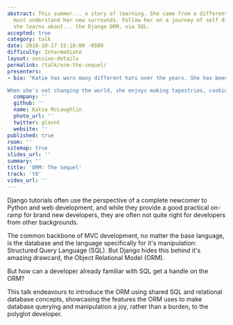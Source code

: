 ```yaml
---
abstract: This summer... a story of learning. She came from a different world, and
  must understand her new surrounds. Follow her on a journey of self discovery as
  she learns about... the Django ORM, via SQL.
accepted: true
category: talk
date: 2018-10-17 15:10:00 -0500
difficulty: Intermediate
layout: session-details
permalink: /talk/orm-the-sequel/
presenters:
- bio: "Katie has worn many different hats over the years. She has been a software developer for many languages, systems administrator for multiple operating systems, and speaker on many different topics.

When she's not changing the world, she enjoys making tapestries, cooking, and seeing just how well various application stacks handle emoji."
  company: ''
  github: ''
  name: Katie McLaughlin
  photo_url: ''
  twitter: glasnt
  website: ''
published: true
room: ''
sitemap: true
slides_url: ''
summary: ''
title: 'ORM: The Sequel'
track: 't0'
video_url: ''
---
```


Django tutorials often use the perspective of a complete newcomer to Python and web development, and while they provide a good practical on-ramp for brand new developers, they are often not quite right for developers from other backgrounds.

The common backbone of MVC development, no matter the base language, is the database and the language specifically for it's manipulation: Structured Query Language (SQL). But Django hides this behind it's amazing drawcard, the Object Relational Model (ORM).

But how can a developer already familiar with SQL get a handle on the ORM?

This talk endeavours to introduce the ORM using shared SQL and relational database concepts, showcasing the features the ORM uses to make database querying and manipulation a joy, rather than a burden, to the polyglot developer.
